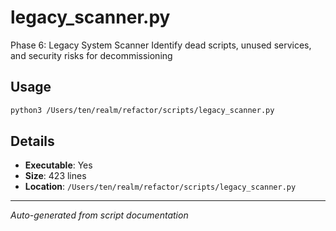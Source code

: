 # legacy_scanner.py

Phase 6: Legacy System Scanner
Identify dead scripts, unused services, and security risks for decommissioning

## Usage

```bash
python3 /Users/ten/realm/refactor/scripts/legacy_scanner.py
```

## Details

- **Executable**: Yes
- **Size**: 423 lines
- **Location**: `/Users/ten/realm/refactor/scripts/legacy_scanner.py`

---
*Auto-generated from script documentation*
